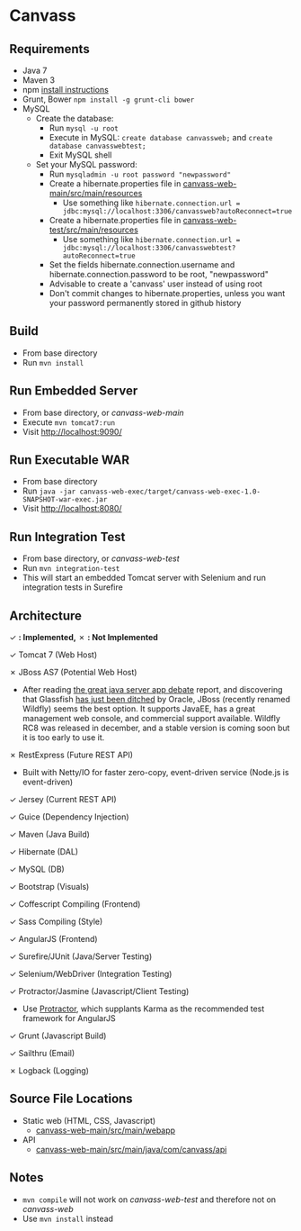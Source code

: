 Canvass
=======

Requirements
------------
- Java 7
- Maven 3
- npm [install instructions](https://gist.github.com/isaacs/579814#file-only-git-all-the-way-sh)
- Grunt, Bower ```npm install -g grunt-cli bower```
- MySQL
  - Create the database:
    - Run ```mysql -u root```
    - Execute in MySQL: ```create database canvassweb;``` and ```create database canvasswebtest;```
    - Exit MySQL shell
  - Set your MySQL password:
    - Run ```mysqladmin -u root password "newpassword"```
    - Create a hibernate.properties file in [canvass-web-main/src/main/resources](canvass-web-main/src/main/resources)
      - Use something like ```hibernate.connection.url = jdbc:mysql://localhost:3306/canvassweb?autoReconnect=true```
    - Create a hibernate.properties file in [canvass-web-test/src/main/resources](canvass-web-test/src/main/resources)
      - Use something like ```hibernate.connection.url = jdbc:mysql://localhost:3306/canvasswebtest?autoReconnect=true```
    - Set the fields hibernate.connection.username and hibernate.connection.password to be root, "newpassword"
    - Advisable to create a 'canvass' user instead of using root
    - Don't commit changes to hibernate.properties, unless you want your password permanently stored in github history

Build
------------
- From base directory
- Run ```mvn install```

Run Embedded Server
-------------------
- From base directory, or *canvass-web-main*
- Execute ```mvn tomcat7:run```
- Visit [http://localhost:9090/](http://localhost:9090/)

Run Executable WAR
----------------
- From base directory
- Run ```java -jar canvass-web-exec/target/canvass-web-exec-1.0-SNAPSHOT-war-exec.jar```
- Visit [http://localhost:8080/](http://localhost:8080/)

Run Integration Test
--------------------
- From base directory, or *canvass-web-test*
- Run ```mvn integration-test```
- This will start an embedded Tomcat server with Selenium and run integration tests in Surefire

Architecture
------------
&#x2713; **: Implemented,** &#x2717; **: Not Implemented**

&#x2713; Tomcat 7 (Web Host)

&#x2717; JBoss AS7 (Potential Web Host)
  - After reading [the great java server app debate](http://zeroturnaround.com/rebellabs/the-great-java-application-server-debate-with-tomcat-jboss-glassfish-jetty-and-liberty-profile/) report, and discovering that Glassfish [has just been ditched](http://www.zdnet.com/oracle-abandons-commercial-support-for-glassfish-jee-server-7000022945/) by Oracle, JBoss (recently renamed Wildfly) seems the best option.  It supports JavaEE, has a great management web console, and commercial support available.  Wildfly RC8 was released in december, and a stable version is coming soon but it is too early to use it.

&#x2717; RestExpress (Future REST API)
  - Built with Netty/IO for faster zero-copy, event-driven service (Node.js is event-driven) 

&#x2713; Jersey (Current REST API)

&#x2713; Guice (Dependency Injection)

&#x2713; Maven (Java Build)

&#x2713; Hibernate (DAL)

&#x2713; MySQL (DB)

&#x2713; Bootstrap (Visuals)

&#x2713; Coffescript Compiling (Frontend)

&#x2713; Sass Compiling (Style)

&#x2713; AngularJS (Frontend)

&#x2713; Surefire/JUnit (Java/Server Testing)

&#x2713; Selenium/WebDriver (Integration Testing)

&#x2713; Protractor/Jasmine (Javascript/Client Testing)
- Use [Protractor](http://www.asgarddesigns.com.au/2013/11/end-to-end-testing-with-angularjs-protractor-grunt-and-maven/), which supplants Karma as the recommended test framework for AngularJS

&#x2713; Grunt (Javascript Build)

&#x2713; Sailthru (Email)

&#x2717; Logback (Logging)

Source File Locations
-----
- Static web (HTML, CSS, Javascript)
  - [canvass-web-main/src/main/webapp](canvass-web-main/src/main/webapp)
- API
  - [canvass-web-main/src/main/java/com/canvass/api](canvass-web-main/src/main/java/com/canvass/api)

Notes
-----
- ```mvn compile``` will not work on *canvass-web-test* and therefore not on *canvass-web*
- Use ```mvn install``` instead
